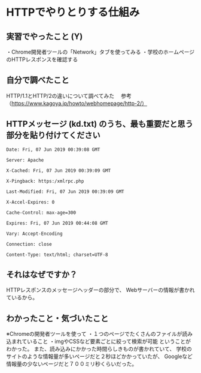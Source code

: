 # HTTPでやりとりする仕組み

<!-- Markdown記法のヒント

コード記法（1行の中に埋めたい場合）

`code`

コードブロック記法（複数行）

```
print('a')
print('b')
```

-->

## 実習でやったこと (Y)

・Chrome開発者ツールの「Network」タブを使ってみる
・学校のホームページのHTTPレスポンスを確認する

## 自分で調べたこと

HTTP/1.1とHTTP/2の違いについて調べてみた
　参考　（https://www.kagoya.jp/howto/webhomepage/http-2/）

## HTTPメッセージ (kd.txt) のうち、最も重要だと思う部分を貼り付けてください

```
Date: Fri, 07 Jun 2019 00:39:08 GMT

Server: Apache

X-Cached: Fri, 07 Jun 2019 00:39:09 GMT

X-Pingback: https:/xmlrpc.php

Last-Modified: Fri, 07 Jun 2019 00:39:09 GMT

X-Accel-Expires: 0

Cache-Control: max-age=300

Expires: Fri, 07 Jun 2019 00:44:08 GMT

Vary: Accept-Encoding

Connection: close

Content-Type: text/html; charset=UTF-8
```

## それはなぜですか？

HTTPレスポンスのメッセージヘッダーの部分で、
Webサーバーの情報が書かれているから。

## わかったこと・気づいたこと

※Chromeの開発者ツールを使って
・１つのページでたくさんのファイルが読み込まれていること
・imgやCSSなど要素ごとに絞って検索が可能
ということがわかった。
また、読み込みにかかった時間らしきものが書かれていて、
学校のサイトのような情報量が多いページだと２秒ほどかかっていたが、
Googleなど情報量の少ないページだと７００ミリ秒くらいだった。
